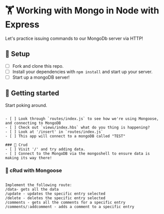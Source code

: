 # 🏋️ Working with Mongo in Node with Express

Let's practice issuing commands to our MongoDb server via HTTP!

## 👷 Setup

- [ ] Fork and clone this repo. 
- [ ] Install your dependencies with `npm install` and start up your server.
- [ ] Start up a mongoDB server!

## 🔬 Getting started

Start poking around.

```

- [ ] Look through `routes/index.js` to see how we're using Mongoose, and connecting to MongoDB
- [ ] Check out `views/index.hbs` what do you thing is happening?
- [ ] Look at '/insert' in `routes/index.js`
- [ ] This app will connect to a mongoDB called "TEST"

### 🤰 Crud
- [ ] Visit '/' and try adding data. 
- [ ] Connect to the MongoDB via the mongoshell to ensure data is making its way there!

```

### 📖 cRud with Mongoose

```

Implement the following route:
/data- gets all the data
/update - updates the specific entry selected
/delete - deletes the specific entry selected
/comments - gets all the comments for a specific entry
/comments/:addcomment - adds a comment to a specific entry

``` 
